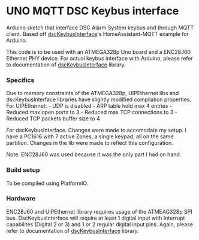 # UNO MQTT DSC Keybus interface #

Arduino sketch that interface DSC Alarm System keybus and through MQTT client.
Based off [dscKeybusInterface](https://github.com/taligentx/dscKeybusInterface)'s HomeAssistant-MQTT example for Arduino.

This code is to be used with an ATMEGA328p Uno board and a ENC28J60 Ethernet PHY device.
For actual keybus interface with Arduino, please refer to documentation of [dscKeybusInterface](https://github.com/taligentx/dscKeybusInterface) library.

### Specifics ###

Due to memory constraints of the ATMEGA328p, UIPEthernet libs and dscKeybusInterface libraries have slightly modified compilation properties.
For UIPEthernet:
	- UDP is disabled
	- ARP table hold max 4 entries
	- Reduced max open ports to 3
	- Reduced max TCP connections to 3
	- Reduced TCP packets buffer size to 4
	
For dscKeybusInterface. Changes were made to accomodate my setup. I have a PC1616 with 7 active Zones, a single keypad, all on the same partition.
Changes in the lib were made to reflect this configuration.

Note: ENC28J60 was used because it was the only part I had on hand.

### Build setup ###

To be compiled using PlatformIO.

### Hardware ###

ENC28J60 and UIPEthernet library requires usage of the ATMEAG328p SPI bus.
DscKeybusInterface will require at least 1 digital input with Interrupt capabilites (Digital 2 or 3) and 1 or 2 regular digital input pins. 
Again, please refer to documentation of [dscKeybusInterface](https://github.com/taligentx/dscKeybusInterface) library.